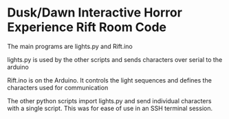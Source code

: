 # Dusk/Dawn Interactive Horror Experience Rift Room Code

The main programs are lights.py and Rift.ino

lights.py is used by the other scripts and sends characters over serial to the arduino

Rift.ino is on the Arduino. It controls the light sequences and defines the characters used for communication

The other python scripts import lights.py and send individual characters with a single script. This was for ease of use in an SSH terminal session.
